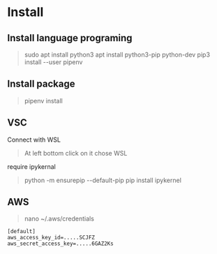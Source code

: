 # Install
## Install language programing
> sudo apt install python3
> apt install python3-pip python-dev
> pip3 install --user pipenv

## Install package
> pipenv install

## VSC
Connect with WSL
> At left bottom click on it chose WSL

require ipykernal
> python -m ensurepip --default-pip
> pip install ipykernel

## AWS
> nano ~/.aws/credentials
```
[default]
aws_access_key_id=.....SCJFZ
aws_secret_access_key=.....6GAZ2Ks
```

